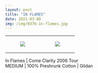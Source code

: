 ```yaml
---
layout: post
title: "IN FLAMES"
date: 2021-03-08
img: /img/0376-in-flames.jpg
---
```




<table style="width:100%;"><tr><td style="vertical-align:top;">
      <figure class="tmblr-full" data-orig-height="2048" data-orig-width="1365" data-orig-src="https://concertshirts.netlify.app/shirts/0376/0376-01.jpg"><img src="https://64.media.tumblr.com/4edfe432383e93c551821582ec1707f2/146cdf15ba87e141-8a/s540x810/dc4f96bb79bc10597d82a4dd98a3812ef458b796.jpg" data-orig-height="2048" data-orig-width="1365" data-orig-src="https://concertshirts.netlify.app/shirts/0376/0376-01.jpg"/></figure></td>
    <td style="vertical-align:top;">
      <figure class="tmblr-full" data-orig-height="2048" data-orig-width="1365" data-orig-src="https://concertshirts.netlify.app/shirts/0376/0376-02.jpg"><img src="https://64.media.tumblr.com/d425dcde1798f110e20eda684a64f3dc/146cdf15ba87e141-7c/s540x810/4c7f7e42936612f416f5028d3901f4b98ede0825.jpg" data-orig-height="2048" data-orig-width="1365" data-orig-src="https://concertshirts.netlify.app/shirts/0376/0376-02.jpg"/></figure></td>
  </tr></table><p>
  In Flames | Come Clarity 2006 Tour<br/>MEDIUM | 100% Preshrunk Cotton | Gildan
</p>
